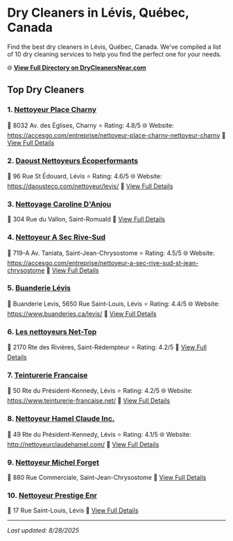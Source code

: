 # Dry Cleaners in Lévis, Québec, Canada

Find the best dry cleaners in Lévis, Québec, Canada. We've compiled a list of 10 dry cleaning services to help you find the perfect one for your needs.

🌐 **[View Full Directory on DryCleanersNear.com](https://drycleanersnear.com/city/Canada/Qu%C3%A9bec/L%C3%A9vis)**

## Top Dry Cleaners

### 1. [Nettoyeur Place Charny](https://drycleanersnear.com/dryCleaner/68a7cfb7606e51ce7f2199ae/nettoyeur-place-charny)
📍 8032 Av. des Églises, Charny
⭐ Rating: 4.8/5
🌐 Website: https://accesgo.com/entreprise/nettoyeur-place-charny-nettoyeur-charny
🔗 [View Full Details](https://drycleanersnear.com/dryCleaner/68a7cfb7606e51ce7f2199ae/nettoyeur-place-charny)

### 2. [Daoust Nettoyeurs Écoperformants](https://drycleanersnear.com/dryCleaner/68a7cfd4606e51ce7f219cd0/daoust-nettoyeurs-coperformants)
📍 96 Rue St Édouard, Lévis
⭐ Rating: 4.6/5
🌐 Website: https://daousteco.com/nettoyeur/levis/
🔗 [View Full Details](https://drycleanersnear.com/dryCleaner/68a7cfd4606e51ce7f219cd0/daoust-nettoyeurs-coperformants)

### 3. [Nettoyage Caroline D'Anjou](https://drycleanersnear.com/dryCleaner/68a7cfda606e51ce7f219d12/nettoyage-caroline-d-anjou)
📍 304 Rue du Vallon, Saint-Romuald
🔗 [View Full Details](https://drycleanersnear.com/dryCleaner/68a7cfda606e51ce7f219d12/nettoyage-caroline-d-anjou)

### 4. [Nettoyeur A Sec Rive-Sud](https://drycleanersnear.com/dryCleaner/68a7cfc7606e51ce7f219bb3/nettoyeur-a-sec-rive-sud)
📍 719-A Av. Taniata, Saint-Jean-Chrysostome
⭐ Rating: 4.5/5
🌐 Website: https://accesgo.com/entreprise/nettoyeur-a-sec-rive-sud-st-jean-chrysostome
🔗 [View Full Details](https://drycleanersnear.com/dryCleaner/68a7cfc7606e51ce7f219bb3/nettoyeur-a-sec-rive-sud)

### 5. [Buanderie Lévis](https://drycleanersnear.com/dryCleaner/68a7d009606e51ce7f219f2c/buanderie-l-vis)
📍 Buanderie Levis, 5650 Rue Saint-Louis, Lévis
⭐ Rating: 4.4/5
🌐 Website: https://www.buanderies.ca/levis/
🔗 [View Full Details](https://drycleanersnear.com/dryCleaner/68a7d009606e51ce7f219f2c/buanderie-l-vis)

### 6. [Les nettoyeurs Net-Top](https://drycleanersnear.com/dryCleaner/68a7cfd2606e51ce7f219ca3/les-nettoyeurs-net-top)
📍 2170 Rte des Rivières, Saint-Rédempteur
⭐ Rating: 4.2/5
🔗 [View Full Details](https://drycleanersnear.com/dryCleaner/68a7cfd2606e51ce7f219ca3/les-nettoyeurs-net-top)

### 7. [Teinturerie Francaise](https://drycleanersnear.com/dryCleaner/68a7d019606e51ce7f219fb0/teinturerie-francaise)
📍 50 Rte du Président-Kennedy, Lévis
⭐ Rating: 4.2/5
🌐 Website: https://www.teinturerie-francaise.net/
🔗 [View Full Details](https://drycleanersnear.com/dryCleaner/68a7d019606e51ce7f219fb0/teinturerie-francaise)

### 8. [Nettoyeur Hamel Claude Inc.](https://drycleanersnear.com/dryCleaner/68a7d011606e51ce7f219f71/nettoyeur-hamel-claude-inc)
📍 49 Rte du Président-Kennedy, Lévis
⭐ Rating: 4.1/5
🌐 Website: http://nettoyeurclaudehamel.com/
🔗 [View Full Details](https://drycleanersnear.com/dryCleaner/68a7d011606e51ce7f219f71/nettoyeur-hamel-claude-inc)

### 9. [Nettoyeur Michel Forget](https://drycleanersnear.com/dryCleaner/68a7d02d606e51ce7f21a0c7/nettoyeur-michel-forget)
📍 880 Rue Commerciale, Saint-Jean-Chrysostome
🔗 [View Full Details](https://drycleanersnear.com/dryCleaner/68a7d02d606e51ce7f21a0c7/nettoyeur-michel-forget)

### 10. [Nettoyeur Prestige Enr](https://drycleanersnear.com/dryCleaner/68a7cfee606e51ce7f219df2/nettoyeur-prestige-enr)
📍 17 Rue Saint-Louis, Lévis
🔗 [View Full Details](https://drycleanersnear.com/dryCleaner/68a7cfee606e51ce7f219df2/nettoyeur-prestige-enr)


---

*Last updated: 8/28/2025*
